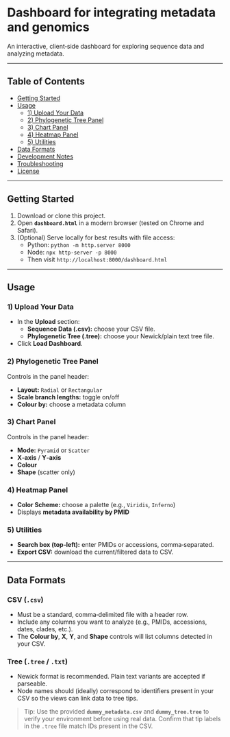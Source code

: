 # Dashboard for integrating metadata and genomics

An interactive, client‑side dashboard for exploring sequence data and analyzing metadata. 

---

## Table of Contents
- [Getting Started](#getting-started)
- [Usage](#usage)
  - [1) Upload Your Data](#1-upload-your-data)
  - [2) Phylogenetic Tree Panel](#2-phylogenetic-tree-panel)
  - [3) Chart Panel](#3-chart-panel)
  - [4) Heatmap Panel](#4-heatmap-panel)
  - [5) Utilities](#5-utilities)
- [Data Formats](#data-formats)
- [Development Notes](#development-notes)
- [Troubleshooting](#troubleshooting)
- [License](#license)
  
---

## Getting Started

1. Download or clone this project.
2. Open **`dashboard.html`** in a modern browser (tested on Chrome and Safari).
3. (Optional) Serve locally for best results with file access:
   - Python: `python -m http.server 8000`
   - Node: `npx http-server -p 8000`
   - Then visit `http://localhost:8000/dashboard.html`

---

## Usage

### 1) Upload Your Data
- In the **Upload** section:
  - **Sequence Data (.csv):** choose your CSV file.
  - **Phylogenetic Tree (.tree):** choose your Newick/plain text tree file.
- Click **Load Dashboard**.

### 2) Phylogenetic Tree Panel
Controls in the panel header:
- **Layout:** `Radial` or `Rectangular`
- **Scale branch lengths:** toggle on/off
- **Colour by:** choose a metadata column

### 3) Chart Panel
Controls in the panel header:
- **Mode:** `Pyramid` or `Scatter`
- **X‑axis** / **Y‑axis**
- **Colour**
- **Shape** (scatter only)

### 4) Heatmap Panel
- **Color Scheme:** choose a palette (e.g., `Viridis`, `Inferno`)
- Displays **metadata availability by PMID**

### 5) Utilities
- **Search box (top‑left):** enter PMIDs or accessions, comma‑separated.
- **Export CSV:** download the current/filtered data to CSV.

---

## Data Formats

### CSV (`.csv`)
- Must be a standard, comma‑delimited file with a header row.
- Include any columns you want to analyze (e.g., PMIDs, accessions, dates, clades, etc.).
- The **Colour by**, **X**, **Y**, and **Shape** controls will list columns detected in your CSV.

### Tree (`.tree` / `.txt`)
- Newick format is recommended. Plain text variants are accepted if parseable.
- Node names should (ideally) correspond to identifiers present in your CSV so the views can link data to tree tips.

> Tip: Use the provided **`dummy_metadata.csv`** and **`dummy_tree.tree`** to verify your environment before using real data.
  Confirm that tip labels in the `.tree` file match IDs present in the CSV.


